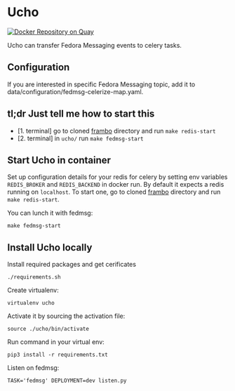 # Ucho

[![Docker Repository on Quay](https://quay.io/repository/rhscl/betka-fedmsg/status "Docker Repository on Quay")](https://quay.io/repository/rhscl/betka-fedmsg)

Ucho can transfer Fedora Messaging events to celery tasks.

## Configuration

If you are interested in specific Fedora Messaging topic,
add it to data/configuration/fedmsg-celerize-map.yaml.

## tl;dr Just tell me how to start this

- [1. terminal] go to cloned [frambo](https://github.com/user-cont/frambo) directory and run `make redis-start`
- [2. terminal] in `ucho/` run `make fedmsg-start`

## Start Ucho in container

Set up configuration details for your redis for celery by setting env variables `REDIS_BROKER` and `REDIS_BACKEND` in docker run.
By default it expects a redis running on `localhost`.
To start one, go to cloned [frambo](https://github.com/user-cont/frambo) directory and run `make redis-start`.

You can lunch it with fedmsg:

```
make fedmsg-start
```

## Install Ucho locally

Install required packages and get cerificates

```
./requirements.sh
```

Create virtualenv:

```
virtualenv ucho
```

Activate it by sourcing the activation file:

```
source ./ucho/bin/activate
```

Run command in your virtual env:

```
pip3 install -r requirements.txt
```

Listen on fedmsg:

```
TASK='fedmsg' DEPLOYMENT=dev listen.py
```
